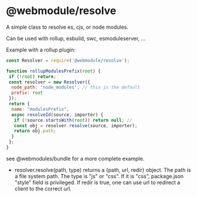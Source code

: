 @webmodule/resolve
==================

A simple class to resolve es, cjs, or node modules.

Can be used with rollup, esbuild, swc, esmoduleserver, ...

Example with a rollup plugin:

```js
const Resolver = require('@webmodule/resolve');

function rollupModulesPrefix(root) {
 if (!root) return;
 const resolver = new Resolver({
  node_path: 'node_modules', // this is the default
  prefix: root
 });
 return {
  name: "modulesPrefix",
  async resolveId(source, importer) {
   if (!source.startsWith(root)) return null; //
   const obj = resolver.resolve(source, importer);
   return obj.path;
  }
 };
}
```

see @webmodules/bundle for a more complete example.

* resolver.resolve(path, type)
  returns a {path, url, redir} object.
  The path is a file system path.
  The type is "js" or "css".
  If it is "css", package.json "style" field is privileged.
  If redir is true, one can use url to redirect a client to the correct url.

